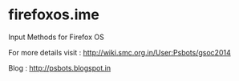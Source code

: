 firefoxos.ime
=============

Input Methods for Firefox OS

For more details visit : http://wiki.smc.org.in/User:Psbots/gsoc2014

Blog : http://psbots.blogspot.in
